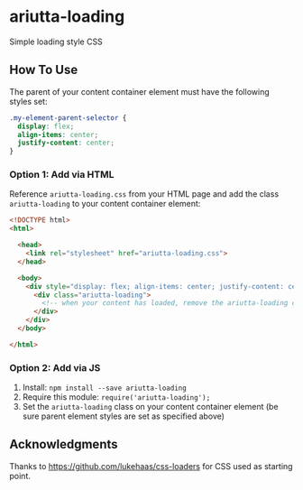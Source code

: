 # ariutta-loading
Simple loading style CSS

## How To Use

The parent of your content container element must have the following styles set:

```css
.my-element-parent-selector {
  display: flex;
  align-items: center;
  justify-content: center;
}
```

### Option 1: Add via HTML

Reference `ariutta-loading.css` from your HTML page and add the class `ariutta-loading` to your content container element:

```html
<!DOCTYPE html>
<html>

  <head>
    <link rel="stylesheet" href="ariutta-loading.css">
  </head>

  <body>
    <div style="display: flex; align-items: center; justify-content: center;">
      <div class="ariutta-loading">
        <!-- when your content has loaded, remove the ariutta-loading class -->
      </div>
    </div>
  </body>

</html>
```

### Option 2: Add via JS

1. Install: `npm install --save ariutta-loading`
2. Require this module: `require('ariutta-loading');`
3. Set the `ariutta-loading` class on your content container element (be sure parent element styles are set as specified above)

## Acknowledgments

Thanks to https://github.com/lukehaas/css-loaders for CSS used as starting point.
